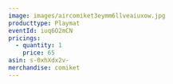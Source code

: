 ```yaml
---
image: images/aircomiket3eymm6llveaiuxow.jpg
producttype: Playmat
eventId: iuq6O2mCN
pricings:
  - quantity: 1
    price: 65
asin: s-0xhXdx2v-
merchandise: comiket
---
```

